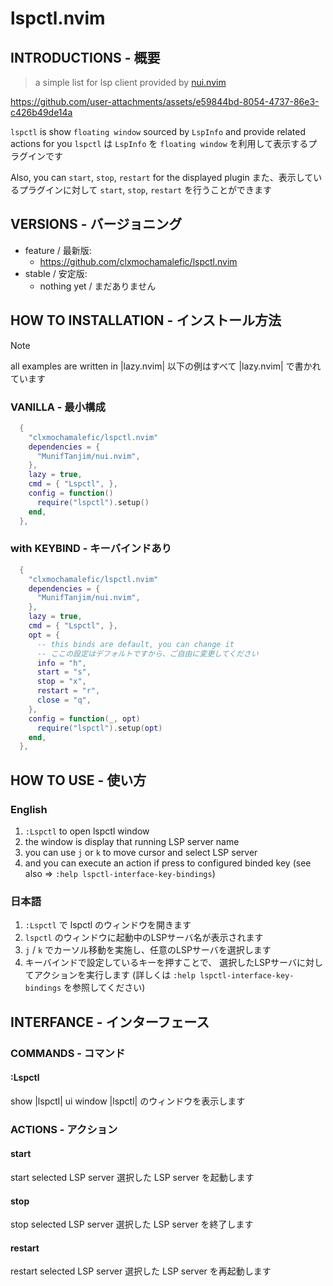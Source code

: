 # lspctl.nvim

## INTRODUCTIONS - 概要

> a simple list for lsp client provided by [nui.nvim](https://github.com/MunifTanjim/nui.nvim)

https://github.com/user-attachments/assets/e59844bd-8054-4737-86e3-c426b49de14a

`lspctl` is show `floating window` sourced by `LspInfo` and provide related actions for
you
`lspctl` は `LspInfo` を `floating window` を利用して表示するプラグインです

Also, you can `start`, `stop`, `restart` for the displayed plugin
また、表示しているプラグインに対して `start`, `stop`, `restart` を行うことができます

## VERSIONS - バージョニング

- feature / 最新版:
  - https://github.com/clxmochamalefic/lspctl.nvim
- stable / 安定版:
  - nothing yet / まだありません

## HOW TO INSTALLATION - インストール方法

> [!NOTE]
> all examples are written in |lazy.nvim|
> 以下の例はすべて |lazy.nvim| で書かれています

### VANILLA - 最小構成

```lua
  {
    "clxmochamalefic/lspctl.nvim"
    dependencies = {
      "MunifTanjim/nui.nvim",
    },
    lazy = true,
    cmd = { "Lspctl", },
    config = function()
      require("lspctl").setup()
    end,
  },
```

### with KEYBIND - キーバインドあり

```lua
  {
    "clxmochamalefic/lspctl.nvim"
    dependencies = {
      "MunifTanjim/nui.nvim",
    },
    lazy = true,
    cmd = { "Lspctl", },
    opt = {
      -- this binds are default, you can change it
      -- ここの設定はデフォルトですから、ご自由に変更してください
      info = "h",
      start = "s",
      stop = "x",
      restart = "r",
      close = "q",
    },
    config = function(_, opt)
      require("lspctl").setup(opt)
    end,
  },
```

## HOW TO USE - 使い方

### English

1. `:Lspctl` to open lspctl window
2. the window is display that running LSP server name
3. you can use `j` or `k` to move cursor and select LSP server
4. and you can execute an action if press to configured binded key
   (see also => `:help lspctl-interface-key-bindings`)

### 日本語

1. `:Lspctl` で lspctl のウィンドウを開きます
2. `lspctl` のウィンドウに起動中のLSPサーバ名が表示されます
3. `j` / `k` でカーソル移動を実施し、任意のLSPサーバを選択します
4. キーバインドで設定しているキーを押すことで、
   選択したLSPサーバに対してアクションを実行します
   (詳しくは `:help lspctl-interface-key-bindings` を参照してください)

## INTERFANCE - インターフェース

### COMMANDS - コマンド

#### :Lspctl

show |lspctl| ui window
|lspctl| のウィンドウを表示します

### ACTIONS - アクション

#### start

start selected LSP server
選択した LSP server を起動します

#### stop

stop selected LSP server
選択した LSP server を終了します

#### restart

restart selected LSP server
選択した LSP server を再起動します
